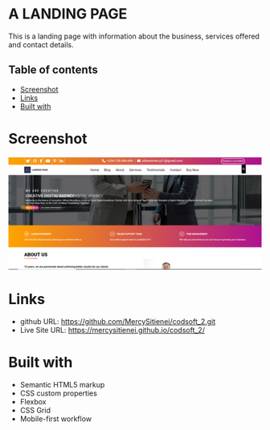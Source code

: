 # A LANDING PAGE

This is a landing page with information about the business, services offered and contact details.

## Table of contents

- [Screenshot](#screenshot)
- [Links](#links)
- [Built with](#built-with)

# Screenshot

![](images/landing%20page%20Screenshot.png)

# Links

- github URL: https://github.com/MercySitienei/codsoft_2.git
- Live Site URL: https://mercysitienei.github.io/codsoft_2/

# Built with

- Semantic HTML5 markup
- CSS custom properties
- Flexbox
- CSS Grid
- Mobile-first workflow
